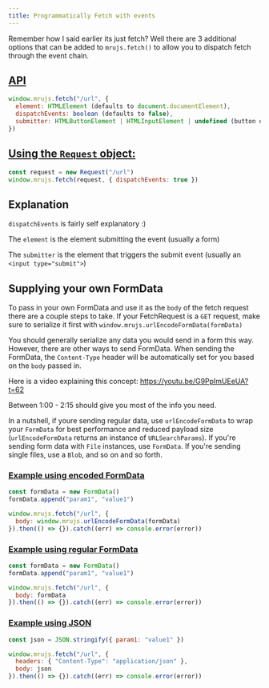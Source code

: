 ```yaml
---
title: Programmatically Fetch with events
---
```


Remember how I said earlier its just fetch? Well there are 3 additional
options that can be added to `mrujs.fetch()` to allow you to dispatch
fetch through the event chain.

## [API](#api)

```js
window.mrujs.fetch("/url", {
  element: HTMLElement (defaults to document.documentElement),
  dispatchEvents: boolean (defaults to false),
  submitter: HTMLButtonElement | HTMLInputElement | undefined (button or input[type="submit"]),
})
```

## [Using the `Request` object:](#using-the-request-object)

```js
const request = new Request("/url")
window.mrujs.fetch(request, { dispatchEvents: true })
```

## Explanation

`dispatchEvents` is fairly self explanatory :)

The `element` is the element submitting the event (usually a form)

The `submitter` is the element that triggers the submit event (usually an `<input type="submit">`)

## Supplying your own FormData

To pass in your own FormData and use it as the `body` of the fetch request there are a couple steps to take. If your FetchRequest is a `GET` request, make sure to serialize it first with `window.mrujs.urlEncodeFormData(formData)`

You should generally serialize any data you would send in a form this way. However, there are other ways to send FormData. When sending the FormData, the `Content-Type` header will be automatically set for you based on the `body` passed in.

Here is a video explaining this concept: <https://youtu.be/G9PpImUEeUA?t=62>

Between 1:00 - 2:15 should give you most of the info you need.

In a nutshell, if youre sending regular data, use `urlEncodeFormData` to wrap your `FormData` for best performance and reduced payload size (`urlEncodeFormData` returns an instance of `URLSearchParams`). If you're sending form data with `File` instances, use `FormData`. If you're sending single files, use a `Blob`, and so on and so forth.


### [Example using encoded FormData](#example-using-formdata)

```js
const formData = new FormData()
formData.append("param1", "value1")

window.mrujs.fetch("/url", {
  body: window.mrujs.urlEncodeFormData(formData)
}).then(() => {}).catch((err) => console.error(error))
```

### [Example using regular FormData](#example-using-formdata)

```js
const formData = new FormData()
formData.append("param1", "value1")

window.mrujs.fetch("/url", {
  body: formData
}).then(() => {}).catch((err) => console.error(error))
```

### [Example using JSON](#example-using-json)

```js
const json = JSON.stringify({ param1: "value1" })

window.mrujs.fetch("/url", {
  headers: { "Content-Type": "application/json" },
  body: json
}).then(() => {}).catch((err) => console.error(error))
```
